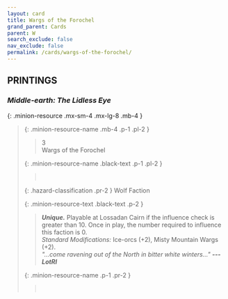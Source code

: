 ```yaml
---
layout: card
title: Wargs of the Forochel
grand_parent: Cards
parent: W
search_exclude: false
nav_exclude: false
permalink: /cards/wargs-of-the-forochel/
---
```


## PRINTINGS


### _Middle-earth: The Lidless Eye_

{: .minion-resource .mx-sm-4 .mx-lg-8 .mb-4 }
> {: .minion-resource-name .mb-4 .p-1 .pl-2 }
> > <div class="hazard-mp">3</div>
> > <div class="card-name">Wargs of the Forochel</div>
>
> {: .minion-resource-name .black-text .p-1 .pl-2 }
> > &nbsp;
>
> {: .hazard-classification .pr-2 }
> Wolf Faction
>
> {: .minion-resource-text .black-text .p-2 }
> > _**Unique.**_ Playable at Lossadan Cairn if the influence check is greater than 10. Once in play, the number required to influence this faction is 0. <br>_Standard Modifications:_ Ice-orcs (+2), Misty Mountain Wargs (+2). <br>_"...come ravening out of the North in bitter white winters..."_ ***---LotRI***  
> 
> {: .minion-resource-name .p-1 .pr-2 }
> > <div class="card-shield"></div>
> > <div class="card-corruption-white">&nbsp;</div>
